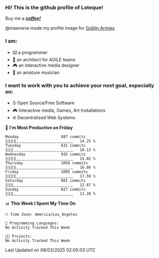 ### Hi! This is the github profile of Loteque!
Buy me a **_[coffee!](https://donate.stripe.com/6oE02Y1xn75F6f6144)_**

@maeowve made my profile image for [Goblin Armies](https://pxlpush.itch.io/goblin-armies)
### I am: 
 - ⌨️ a programmer
 - 📐 an architect for AGILE teams
 - 🎮 an interactive media designer
 - 🎸 an amature musician

### I want to work with you to achieve your next goal, especially on:
  - 🔃 Open Source/Free Software
  - 🎮 Interactive media, Games, Art Installations
  - 🌐 Decentralized Web Systems

<!--START_SECTION:waka-->
📅 **I'm Most Productive on Friday** 

```text
Monday                   887 commits         ⣿⣿⣿⣿⣀⣀⣀⣀⣀⣀⣀⣀⣀⣀⣀⣀⣀⣀⣀⣀⣀⣀⣀⣀⣀   14.25 % 
Tuesday                  631 commits         ⣿⣿⣿⣀⣀⣀⣀⣀⣀⣀⣀⣀⣀⣀⣀⣀⣀⣀⣀⣀⣀⣀⣀⣀⣀   10.13 % 
Wednesday                935 commits         ⣿⣿⣿⣿⣀⣀⣀⣀⣀⣀⣀⣀⣀⣀⣀⣀⣀⣀⣀⣀⣀⣀⣀⣀⣀   15.02 % 
Thursday                 1050 commits        ⣿⣿⣿⣿⣀⣀⣀⣀⣀⣀⣀⣀⣀⣀⣀⣀⣀⣀⣀⣀⣀⣀⣀⣀⣀   16.86 % 
Friday                   1095 commits        ⣿⣿⣿⣿⣀⣀⣀⣀⣀⣀⣀⣀⣀⣀⣀⣀⣀⣀⣀⣀⣀⣀⣀⣀⣀   17.59 % 
Saturday                 801 commits         ⣿⣿⣿⣀⣀⣀⣀⣀⣀⣀⣀⣀⣀⣀⣀⣀⣀⣀⣀⣀⣀⣀⣀⣀⣀   12.87 % 
Sunday                   827 commits         ⣿⣿⣿⣀⣀⣀⣀⣀⣀⣀⣀⣀⣀⣀⣀⣀⣀⣀⣀⣀⣀⣀⣀⣀⣀   13.28 % 
```


📊 **This Week I Spent My Time On** 

```text
🕑︎ Time Zone: America/Los_Angeles

💬 Programming Languages: 
No Activity Tracked This Week

🐱‍💻 Projects: 
No Activity Tracked This Week
```


 Last Updated on 08/03/2025 02:05:03 UTC
<!--END_SECTION:waka-->
